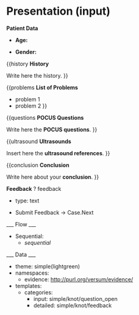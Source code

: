 # Presentation (input)

**Patient Data**

* **Age:** 

* **Gender:** 

{{history
**History**

Write here the history.
}}

{{problems
**List of Problems**

* problem 1
* problem 2
}}

{{questions
**POCUS Questions**

Write here the **POCUS questions**.
}}

{{ultrasound
**Ultrasounds**

Insert here the **ultrasound references**.
}}

{{conclusion
**Conclusion**

Write here about your **conclusion**.
}}

**Feedback**
? feedback
  * type: text

* Submit Feedback -> Case.Next

___ Flow ___

* Sequential:
  * _sequential_

___ Data ___

* theme: simple(lightgreen)
* namespaces:
  * evidence: http://purl.org/versum/evidence/
* templates:
  * categories:
    * input: simple/knot/question_open
    * detailed: simple/knot/feedback